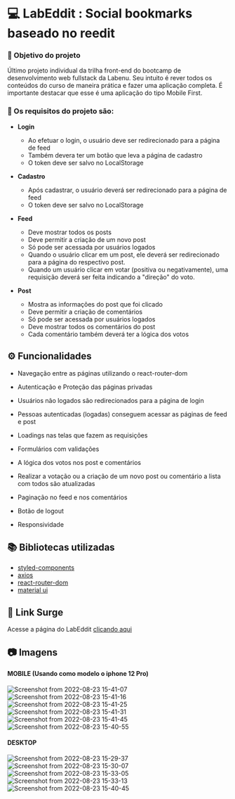 # 💻 LabEddit : Social bookmarks baseado no reedit

### :dart: Objetivo do projeto
Último projeto individual da trilha front-end do bootcamp de desenvolvimento web fullstack da Labenu.  Seu intuito é rever todos os conteúdos do curso de maneira prática e fazer uma aplicação completa. É importante destacar que esse é uma aplicação do tipo Mobile First.

### :small_blue_diamond: Os requisitos do projeto são:
- **Login** 
    * Ao efetuar o login, o usuário deve ser redirecionado para a página de feed
    * Também devera ter um botão que leva a página de cadastro
    *  O token deve ser salvo no LocalStorage

- **Cadastro**
    * Após cadastrar, o usuário deverá ser redirecionado para a página de feed
    *  O token deve ser salvo no LocalStorage

- **Feed**
    *  Deve mostrar todos os posts
    *  Deve permitir a criação de um novo post
    *  Só pode ser acessada por usuários logados
    *  Quando o usuário clicar em um post, ele deverá ser redirecionado para a página do respectivo post. 
    * Quando um usuário clicar em votar (positiva ou negativamente), uma requisição deverá ser feita indicando a "direção" do voto. 

- **Post**
    *  Mostra as informações do post que foi clicado
    *  Deve permitir a criação de comentários
    *  Só pode ser acessada por usuários logados
    *  Deve mostrar todos os comentários do post
    *  Cada comentário também deverá ter a lógica dos votos
   

## ⚙️ Funcionalidades
- Navegação entre as páginas utilizando o react-router-dom
- Autenticação e Proteção das páginas privadas
- Usuários não logados são redirecionados para a página de login
- Pessoas autenticadas (logadas) conseguem acessar as páginas de feed e post
- Loadings nas telas que fazem as requisições
- Formulários com validações

- A lógica dos votos nos post e comentários
-  Realizar a votação ou a criação de um novo post ou comentário a lista com todos são atualizadas
-  Paginação no feed e nos comentários
- Botão de logout
- Responsividade

## :books: Bibliotecas utilizadas
- [styled-components](https://styled-components.com/)
- [axios](https://github.com/axios/axios)
- [react-router-dom](https://v5.reactrouter.com/)
- [material ui](https://mui.com/pt/)

## 🔗 Link Surge 
Acesse a página do LabEddit [clicando aqui](https://http://bewildered-metal.surge.sh/)


## 📷 Imagens
#### MOBILE (Usando como modelo o iphone 12 Pro)

![Screenshot from 2022-08-23 15-41-07](https://user-images.githubusercontent.com/80003041/186209078-56e0436b-da5d-44cf-b06e-4e9a80639561.png)
![Screenshot from 2022-08-23 15-41-16](https://user-images.githubusercontent.com/80003041/186209083-cc653d0f-7018-494b-8a0a-5a181365cc13.png)
![Screenshot from 2022-08-23 15-41-25](https://user-images.githubusercontent.com/80003041/186209088-1408aeb7-f21c-4550-976f-fe158b83b166.png)
![Screenshot from 2022-08-23 15-41-31](https://user-images.githubusercontent.com/80003041/186209091-38e55f22-b0d4-46ce-a475-bf4fe2f44b0f.png)
![Screenshot from 2022-08-23 15-41-45](https://user-images.githubusercontent.com/80003041/186209093-064a4dcf-1238-4702-9148-c2f95f452fba.png)
![Screenshot from 2022-08-23 15-40-55](https://user-images.githubusercontent.com/80003041/186209141-9464bab1-f274-485c-9170-ed0dd63d7ede.png)


#### DESKTOP
![Screenshot from 2022-08-23 15-29-37](https://user-images.githubusercontent.com/80003041/186209000-fedef049-fff5-4512-bf0c-d31ec0089a65.png)
![Screenshot from 2022-08-23 15-30-07](https://user-images.githubusercontent.com/80003041/186209011-31bcc496-6fa0-494c-9bbd-e01f9e305a6a.png)
![Screenshot from 2022-08-23 15-33-05](https://user-images.githubusercontent.com/80003041/186209014-1f89eeb7-a4e4-445d-9c43-6aec6df2de41.png)
![Screenshot from 2022-08-23 15-33-13](https://user-images.githubusercontent.com/80003041/186209019-fc52d431-f607-46da-9455-29347dbe4b97.png)
![Screenshot from 2022-08-23 15-40-45](https://user-images.githubusercontent.com/80003041/186209021-7b5f41cd-7ca9-4d8c-a8da-efa7a58a4bc1.png)

